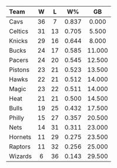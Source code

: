 | Team                             |  W  |  L  |  W%   |   GB   |
|:---------------------------------|:---:|:---:|:-----:|:------:|
| [](/r/clevelandcavs) Cavs        | 36  |  7  | 0.837 | 0.000  |
| [](/r/bostonceltics) Celtics     | 31  | 13  | 0.705 | 5.500  |
| [](/r/nyknicks) Knicks           | 29  | 16  | 0.644 | 8.000  |
| [](/r/mkebucks) Bucks            | 24  | 17  | 0.585 | 11.000 |
| [](/r/pacers) Pacers             | 24  | 20  | 0.545 | 12.500 |
| [](/r/detroitpistons) Pistons    | 23  | 21  | 0.523 | 13.500 |
| [](/r/atlantahawks) Hawks        | 22  | 21  | 0.512 | 14.000 |
| [](/r/orlandomagic) Magic        | 23  | 22  | 0.511 | 14.000 |
| [](/r/heat) Heat                 | 21  | 21  | 0.500 | 14.500 |
| [](/r/chicagobulls) Bulls        | 19  | 25  | 0.432 | 17.500 |
| [](/r/sixers) Philly             | 15  | 27  | 0.357 | 20.500 |
| [](/r/gonets) Nets               | 14  | 31  | 0.311 | 23.000 |
| [](/r/charlottehornets) Hornets  | 11  | 29  | 0.275 | 23.500 |
| [](/r/torontoraptors) Raptors    | 11  | 32  | 0.256 | 25.000 |
| [](/r/washingtonwizards) Wizards |  6  | 36  | 0.143 | 29.500 |